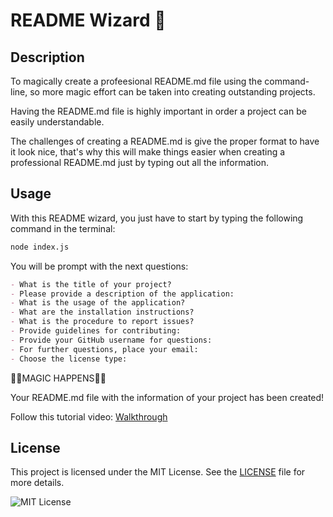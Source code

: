 # README Wizard 🧙

## Description

To magically create a profeesional README.md file using the command-line, so more magic effort can be taken into creating outstanding projects. 

Having the README.md file is highly important in order a project can be easily understandable. 

The challenges of creating a README.md is give the proper format to have it look nice, that's why this will make things easier when creating a professional README.md just by typing out all the information.  

## Usage

With this README wizard, you just have to start by typing the following command in the terminal:

```bash
node index.js
```

You will be prompt with the next questions:

```md
- What is the title of your project?
- Please provide a description of the application:
- What is the usage of the application?
- What are the installation instructions?
- What is the procedure to report issues?
- Provide guidelines for contributing:
- Provide your GitHub username for questions:
- For further questions, place your email:
- Choose the license type: 
```

🌟🌟MAGIC HAPPENS🌟🌟

Your README.md file with the information of your project has been created!

Follow this tutorial video: [Walkthrough](https://drive.google.com/file/d/18JoJE3Xdzp5sGTx-x0sVUAPLxP-6CChs/view)

## License

This project is licensed under the MIT License. See the [LICENSE](LICENSE) file for more details.

![MIT License](https://img.shields.io/badge/License-MIT-purple)
